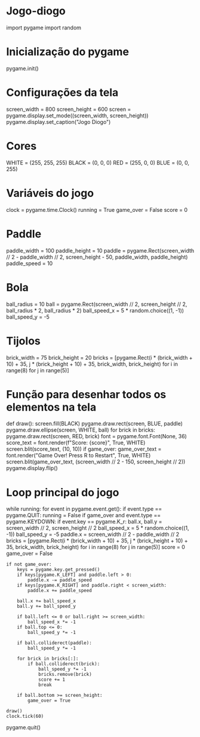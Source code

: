 # Jogo-diogo
import pygame
import random

# Inicialização do pygame
pygame.init()

# Configurações da tela
screen_width = 800
screen_height = 600
screen = pygame.display.set_mode((screen_width, screen_height))
pygame.display.set_caption("Jogo Diogo")

# Cores
WHITE = (255, 255, 255)
BLACK = (0, 0, 0)
RED = (255, 0, 0)
BLUE = (0, 0, 255)

# Variáveis do jogo
clock = pygame.time.Clock()
running = True
game_over = False
score = 0

# Paddle
paddle_width = 100
paddle_height = 10
paddle = pygame.Rect(screen_width // 2 - paddle_width // 2, screen_height - 50, paddle_width, paddle_height)
paddle_speed = 10

# Bola
ball_radius = 10
ball = pygame.Rect(screen_width // 2, screen_height // 2, ball_radius * 2, ball_radius * 2)
ball_speed_x = 5 * random.choice((1, -1))
ball_speed_y = -5

# Tijolos
brick_width = 75
brick_height = 20
bricks = [pygame.Rect(i * (brick_width + 10) + 35, j * (brick_height + 10) + 35, brick_width, brick_height)
          for i in range(8) for j in range(5)]

# Função para desenhar todos os elementos na tela
def draw():
    screen.fill(BLACK)
    pygame.draw.rect(screen, BLUE, paddle)
    pygame.draw.ellipse(screen, WHITE, ball)
    for brick in bricks:
        pygame.draw.rect(screen, RED, brick)
    font = pygame.font.Font(None, 36)
    score_text = font.render(f"Score: {score}", True, WHITE)
    screen.blit(score_text, (10, 10))
    if game_over:
        game_over_text = font.render("Game Over! Press R to Restart", True, WHITE)
        screen.blit(game_over_text, (screen_width // 2 - 150, screen_height // 2))
    pygame.display.flip()

# Loop principal do jogo
while running:
    for event in pygame.event.get():
        if event.type == pygame.QUIT:
            running = False
        if game_over and event.type == pygame.KEYDOWN:
            if event.key == pygame.K_r:
                ball.x, ball.y = screen_width // 2, screen_height // 2
                ball_speed_x = 5 * random.choice((1, -1))
                ball_speed_y = -5
                paddle.x = screen_width // 2 - paddle_width // 2
                bricks = [pygame.Rect(i * (brick_width + 10) + 35, j * (brick_height + 10) + 35, brick_width, brick_height)
                          for i in range(8) for j in range(5)]
                score = 0
                game_over = False

    if not game_over:
        keys = pygame.key.get_pressed()
        if keys[pygame.K_LEFT] and paddle.left > 0:
            paddle.x -= paddle_speed
        if keys[pygame.K_RIGHT] and paddle.right < screen_width:
            paddle.x += paddle_speed

        ball.x += ball_speed_x
        ball.y += ball_speed_y

        if ball.left <= 0 or ball.right >= screen_width:
            ball_speed_x *= -1
        if ball.top <= 0:
            ball_speed_y *= -1

        if ball.colliderect(paddle):
            ball_speed_y *= -1

        for brick in bricks[:]:
            if ball.colliderect(brick):
                ball_speed_y *= -1
                bricks.remove(brick)
                score += 1
                break

        if ball.bottom >= screen_height:
            game_over = True

    draw()
    clock.tick(60)

pygame.quit()
